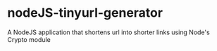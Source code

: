 # nodeJS-tinyurl-generator
A NodeJS application that shortens url into shorter links using Node's Crypto module
